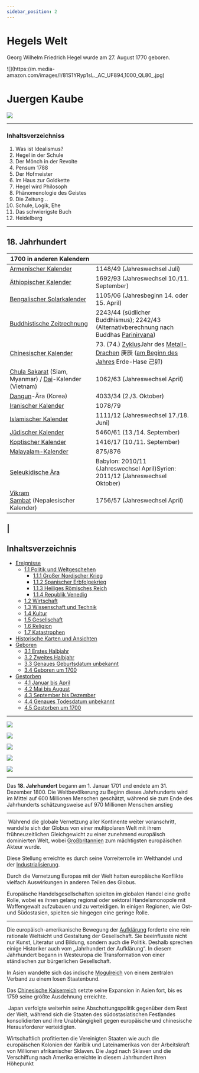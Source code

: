 ```yaml
---
sidebar_position: 2
---
```


# Hegels Welt

Georg Wilhelm Friedrich Hegel wurde am 27. August 1770 geboren.

<div style={{textAlign: 'center'}}>
    ![](https://m.media-amazon.com/images/I/81S1YRyp1sL._AC_UF894,1000_QL80_.jpg)
</div>

# Juergen Kaube

![](https://upload.wikimedia.org/wikipedia/commons/thumb/c/c1/MJK62582_J%C3%BCrgen_Kaube_%28Frankfurter_Buchmesse_2018%29.jpg/800px-MJK62582_J%C3%BCrgen_Kaube_%28Frankfurter_Buchmesse_2018%29.jpg)

---

### Inhaltsverzeichniss
1. Was ist Idealismus?
2. Hegel in der Schule 
3. Der Mönch in der Revolte
4. Pensum 1788
5. Der Hofmeister
6. Im Haus zur Goldkette
7. Hegel wird Philosoph
8. Phänomenologie des Geistes
9. Die Zeitung .. 
10. Schule, Logik, Ehe 
11. Das schwierigste Buch 
12. Heidelberg

---

## **18. Jahrhundert** 

| **1700** in anderen Kalendern                                                                                                                                                  |                                                                                                                                                                                                                                                                                                                 |
| ------------------------------------------------------------------------------------------------------------------------------------------------------------------------------ | --------------------------------------------------------------------------------------------------------------------------------------------------------------------------------------------------------------------------------------------------------------------------------------------------------------- |
| [Armenischer Kalender](https://de.wikipedia.org/wiki/Armenischer_Kalender "Armenischer Kalender")                                                                              | 1148/49 (Jahreswechsel Juli)                                                                                                                                                                                                                                                                                    |
| [Äthiopischer Kalender](https://de.wikipedia.org/wiki/%C3%84thiopischer_Kalender "Äthiopischer Kalender")                                                                      | 1692/93 (Jahreswechsel 10./11. September)                                                                                                                                                                                                                                                                       |
| [Bengalischer Solarkalender](https://de.wikipedia.org/wiki/Bengalischer_Solarkalender "Bengalischer Solarkalender")                                                            | 1105/06 (Jahresbeginn 14. oder 15. April)                                                                                                                                                                                                                                                                       |
| [Buddhistische Zeitrechnung](https://de.wikipedia.org/wiki/Buddhistische_Zeitrechnung "Buddhistische Zeitrechnung")                                                            | 2243/44 (südlicher Buddhismus); 2242/43 (Alternativberechnung nach Buddhas [Parinirvana](https://de.wikipedia.org/wiki/Parinirvana "Parinirvana"))                                                                                                                                                              |
| [Chinesischer Kalender](https://de.wikipedia.org/wiki/Chinesischer_Kalender "Chinesischer Kalender")                                                                           | 73. (74.) [Zyklus](https://de.wikipedia.org/wiki/60-Jahre-Zyklus "60-Jahre-Zyklus")Jahr des [Metall-Drachen](https://de.wikipedia.org/wiki/Metall-Drache "Metall-Drache") 庚辰 ([am Beginn des Jahres](https://de.wikipedia.org/wiki/Chinesisches_Neujahrsfest "Chinesisches Neujahrsfest") Erde-Hase 己卯) |
| [Chula Sakarat](https://de.wikipedia.org/wiki/Chula_Sakarat "Chula Sakarat") (Siam, Myanmar) / [Dai](https://de.wikipedia.org/wiki/Dai_(Volk) "Dai (Volk)")-Kalender (Vietnam) | 1062/63 (Jahreswechsel April)                                                                                                                                                                                                                                                                                   |
| [Dangun](https://de.wikipedia.org/wiki/Dangun "Dangun")-Ära (Korea)                                                                                                            | 4033/34 (2./3. Oktober)                                                                                                                                                                                                                                                                                         |
| [Iranischer Kalender](https://de.wikipedia.org/wiki/Iranischer_Kalender "Iranischer Kalender")                                                                                 | 1078/79                                                                                                                                                                                                                                                                                                         |
| [Islamischer Kalender](https://de.wikipedia.org/wiki/Islamischer_Kalender "Islamischer Kalender")                                                                              | 1111/12 (Jahreswechsel 17./18. Juni)                                                                                                                                                                                                                                                                            |
| [Jüdischer Kalender](https://de.wikipedia.org/wiki/J%C3%BCdischer_Kalender "Jüdischer Kalender")                                                                               | 5460/61 (13./14. September)                                                                                                                                                                                                                                                                                     |
| [Koptischer Kalender](https://de.wikipedia.org/wiki/Koptischer_Kalender "Koptischer Kalender")                                                                                 | 1416/17 (10./11. September)                                                                                                                                                                                                                                                                                     |
| [Malayalam-Kalender](https://de.wikipedia.org/wiki/Malayalam-Kalender "Malayalam-Kalender")                                                                                    | 875/876                                                                                                                                                                                                                                                                                                         |
| [Seleukidische Ära](https://de.wikipedia.org/wiki/Seleukidische_%C3%84ra "Seleukidische Ära")                                                                                  | Babylon: 2010/11 (Jahreswechsel April)Syrien: 2011/12 (Jahreswechsel Oktober)                                                                                                                                                                                                                           |
| [Vikram Sambat](https://de.wikipedia.org/wiki/Vikram_Sambat "Vikram Sambat") (Nepalesischer Kalender)                                                                          | 1756/57 (Jahreswechsel April)                                                                                                                                                                                                                
|
---


## Inhaltsverzeichnis

- [Ereignisse](https://de.wikipedia.org/wiki/1700#Ereignisse)
    - [1.1 Politik und Weltgeschehen](https://de.wikipedia.org/wiki/1700#Politik_und_Weltgeschehen)
        - [1.1.1 Großer Nordischer Krieg](https://de.wikipedia.org/wiki/1700#Gro%C3%9Fer_Nordischer_Krieg)
        - [1.1.2 Spanischer Erbfolgekrieg](https://de.wikipedia.org/wiki/1700#Spanischer_Erbfolgekrieg)
        - [1.1.3 Heiliges Römisches Reich](https://de.wikipedia.org/wiki/1700#Heiliges_R%C3%B6misches_Reich)
        - [1.1.4 Republik Venedig](https://de.wikipedia.org/wiki/1700#Republik_Venedig)
    - [1.2 Wirtschaft](https://de.wikipedia.org/wiki/1700#Wirtschaft)
    - [1.3 Wissenschaft und Technik](https://de.wikipedia.org/wiki/1700#Wissenschaft_und_Technik)
    - [1.4 Kultur](https://de.wikipedia.org/wiki/1700#Kultur)
    - [1.5 Gesellschaft](https://de.wikipedia.org/wiki/1700#Gesellschaft)
    - [1.6 Religion](https://de.wikipedia.org/wiki/1700#Religion)
    - [1.7 Katastrophen](https://de.wikipedia.org/wiki/1700#Katastrophen)
- [ Historische Karten und Ansichten](https://de.wikipedia.org/wiki/1700#Historische_Karten_und_Ansichten)
- [ Geboren](https://de.wikipedia.org/wiki/1700#Geboren)
    - [3.1 Erstes Halbjahr](https://de.wikipedia.org/wiki/1700#Erstes_Halbjahr)
    - [3.2 Zweites Halbjahr](https://de.wikipedia.org/wiki/1700#Zweites_Halbjahr)
    - [3.3 Genaues Geburtsdatum unbekannt](https://de.wikipedia.org/wiki/1700#Genaues_Geburtsdatum_unbekannt)
    - [3.4 Geboren um 1700](https://de.wikipedia.org/wiki/1700#Geboren_um_1700)
- [ Gestorben](https://de.wikipedia.org/wiki/1700#Gestorben)
    - [4.1 Januar bis April](https://de.wikipedia.org/wiki/1700#Januar_bis_April)
    - [4.2 Mai bis August](https://de.wikipedia.org/wiki/1700#Mai_bis_August)
    - [4.3 September bis Dezember](https://de.wikipedia.org/wiki/1700#September_bis_Dezember)
    - [4.4 Genaues Todesdatum unbekannt](https://de.wikipedia.org/wiki/1700#Genaues_Todesdatum_unbekannt)
    - [4.5 Gestorben um 1700](https://de.wikipedia.org/wiki/1700#Gestorben_um_1700)


---


![](https://upload.wikimedia.org/wikipedia/commons/thumb/3/39/Battle_of_Narva_1700.JPG/800px-Battle_of_Narva_1700.JPG)


![](https://upload.wikimedia.org/wikipedia/commons/thumb/c/c9/Louis14-Q.jpg/375px-Louis14-Q.jpg)

![](https://upload.wikimedia.org/wikipedia/commons/1/15/Grosser_Nordischer_Krieg_Phase1.png)



![](https://www.euratlas.net/history/europe/1700/1700_ganz_Europa.jpg)

![](https://upload.wikimedia.org/wikipedia/commons/2/2d/1700_Orbis_Terrarum_Visscher_mr.jpg)

---

Das **18. Jahrhundert** begann am 1. Januar 1701 und endete am 31. Dezember 1800. Die Weltbevölkerung zu Beginn dieses Jahrhunderts wird im Mittel auf 600 Millionen Menschen geschätzt, während sie zum Ende des Jahrhunderts schätzungsweise auf 970 Millionen Menschen anstieg

---

 Während die globale Vernetzung aller Kontinente weiter voranschritt, wandelte sich der Globus von einer multipolaren Welt mit ihrem frühneuzeitlichen Gleichgewicht zu einer zunehmend europäisch dominierten Welt, wobei [Großbritannien](https://de.wikipedia.org/wiki/K%C3%B6nigreich_Gro%C3%9Fbritannien "Königreich Großbritannien") zum mächtigsten europäischen Akteur wurde.

Diese Stellung erreichte es durch seine Vorreiterrolle im Welthandel und der [Industrialisierung](https://de.wikipedia.org/wiki/Industrialisierung "Industrialisierung").


Durch die Vernetzung Europas mit der Welt hatten europäische Konflikte vielfach Auswirkungen in anderen Teilen des Globus.

Europäische Handelsgesellschaften spielten im globalen Handel eine große Rolle, wobei es ihnen gelang regional oder sektoral Handelsmonopole mit Waffengewalt aufzubauen und zu verteidigen. In einigen Regionen, wie Ost- und Südostasien, spielten sie hingegen eine geringe Rolle.



---

Die europäisch-amerikanische Bewegung der [Aufklärung](https://de.wikipedia.org/wiki/Aufkl%C3%A4rung "Aufklärung") forderte eine rein rationale Weltsicht und Gestaltung der Gesellschaft. Sie beeinflusste nicht nur Kunst, Literatur und Bildung, sondern auch die Politik. Deshalb sprechen einige Historiker auch vom „Jahrhundert der Aufklärung“. In diesem Jahrhundert begann in Westeuropa die Transformation von einer ständischen zur bürgerlichen Gesellschaft.

In Asien wandelte sich das indische [Mogulreich](https://de.wikipedia.org/wiki/Mogulreich "Mogulreich") von einem zentralen Verband zu einem losen Staatenbund.

Das [Chinesische Kaiserreich](https://de.wikipedia.org/wiki/Kaiserreich_China "Kaiserreich China") setzte seine Expansion in Asien fort, bis es 1759 seine größte Ausdehnung erreichte.

 Japan verfolgte weiterhin seine Abschottungspolitik gegenüber dem Rest der Welt, während sich die Staaten des südostasiatischen Festlandes konsolidierten und ihre Unabhängigkeit gegen europäische und chinesische Herausforderer verteidigten.

Wirtschaftlich profitierten die Vereinigten Staaten wie auch die europäischen Kolonien der Karibik und Lateinamerikas von der Arbeitskraft von Millionen afrikanischer Sklaven. Die Jagd nach Sklaven und die Verschiffung nach Amerika erreichte in diesem Jahrhundert ihren Höhepunkt